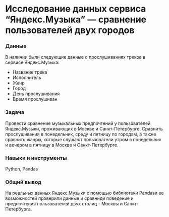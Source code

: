 # Исследование данных сервиса “Яндекс.Музыка” — сравнение пользователей двух городов
### Данные 
В наличии были следующие данные о прослушиваниях треков в сервисе Яндекс.Музыка:
-  Название трека
-  Исполнитель
-  Жанр
-  Город
-  День прослушивания
-  Время прослушиван
### Задача
Провести сравнение музыкальных предпочтений у пользователей Яндекс.Музыки, проживающих в Москве и Санкт-Петербурге. Сравнить прослушивания в понедельник, среду и пятницу по городам, а также сравнить жанры, которые слушают пользователи утром в понедельник и вечером в пятницу в Москве и Санкт-Петербурге.
### Навыки и инструменты
Python,  Pandas
### Общий вывод
На реальных данных  Яндекс.Музыки  с помощью библиотеки Pandasи ее возможностей проверили  данные и сравниди поведение  и предпочтения пользователей  двух столиц - Москвы и Санкт-Петербурга.
